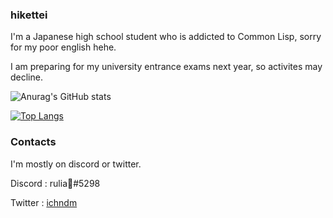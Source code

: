 ### hikettei

I'm a Japanese high school student who is addicted to Common Lisp, sorry for my poor english hehe.

I am preparing for my university entrance exams next year, so activites may decline.

![Anurag's GitHub stats](https://github-readme-stats.vercel.app/api?username=hikettei&show_icons=true&theme=graywhite&count_private=true)

[![Top Langs](https://github-readme-stats.vercel.app/api/top-langs/?username=hikettei)](https://github.com/anuraghazra/github-readme-stats)

### Contacts

I'm mostly on discord or twitter.

Discord : rulia🌙#5298

Twitter : [ichndm](https://twitter.com/ichndm)
